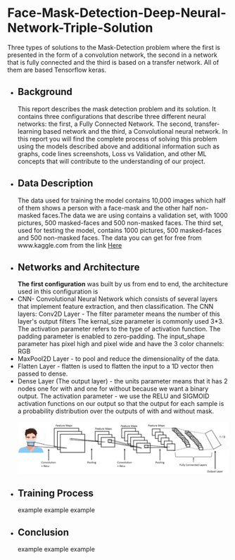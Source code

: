 # Face-Mask-Detection-Deep-Neural-Network-Triple-Solution
Three types of solutions to the Mask-Detection problem where the first is presented in the form of a convolution network, the second in a network that is fully connected and the third is based on a transfer network. All of them are based Tensorflow keras.
<ul>
  <li>
    <h2>Background</h2>
    This report describes the mask detection problem and its solution. It contains three configurations that describe three different neural networks: the first, a Fully Connected Network. The second, transfer-learning based network and the third, a Convolutional neural network. 
In this report you will find the complete process of solving this problem using the models described above and additional information such as graphs, code lines screenshots, Loss vs Validation, and other ML concepts that will contribute to the understanding of our project.

  </li>
  
  <li>
    <h2>Data Description</h2>
    The data used for training the model contains 10,000 images which half of them shows a person with a face-mask and the other half non-masked faces.The data we are using contains a validation set, with 1000 pictures, 500 masked-faces and 500 non-masked faces.
The third set, used for testing the model, contains 1000 pictures, 500 masked-faces and 500 non-masked faces.
The data you can get for free from www.kaggle.com from the link <a href="https://www.kaggle.com/ashishjangra27/face-mask-12k-images-dataset
">Here</a>
  </li>
  
   <li>
    <h2>Networks and Architecture</h2>
    <b>The first configuration</b> was built by us from end to end, the architecture used in this configuration is <li>
      CNN- Convolutional Neural Network which consists of several layers that implement feature extraction, and then classification.
The CNN layers:
Conv2D Layer - The filter parameter means the number of this layer's output filters
The kernal_size parameter is commonly used 3*3.
The activation parameter refers to the type of activation function.
The padding parameter is enabled to zero-padding.
The input_shape parameter has pixel high and pixel wide and have the 3 color channels: RGB
</li>
<li>
MaxPool2D Layer - to pool and reduce the dimensionality of the data.
 </li>
 <li>
Flatten Layer -  flatten is used to flatten the input to a 1D vector then passed to dense.
  </li>
  <li>
Dense Layer (The output layer) - the units parameter means that it has 2 nodes one for with and one for without because we want a binary output.
The activation parameter - we use the RELU and SIGMOID activation functions on our output so that the output for each sample is a probability distribution over the outputs of with and without mask.
  </li> 
   <br> <img src="report_images/unnamed.jpg"><br>
  </li>
  
   <li>
    <h2>Training Process</h2>
    example example example
  </li>
  
   <li>
    <h2>Conclusion</h2>
    example example example
  </li>
</ul>
